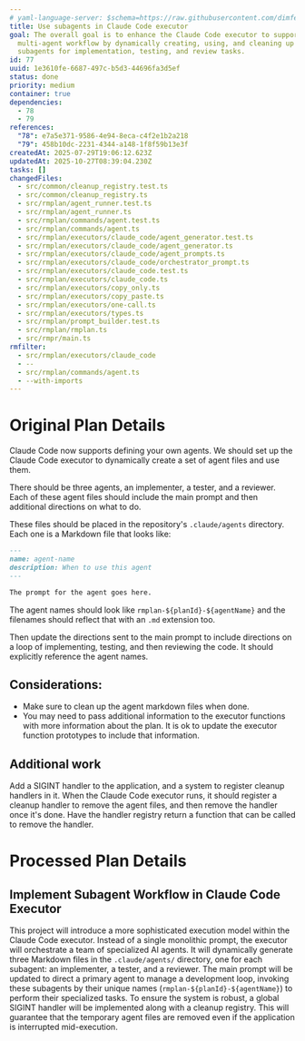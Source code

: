 ```yaml
---
# yaml-language-server: $schema=https://raw.githubusercontent.com/dimfeld/llmutils/main/schema/rmplan-plan-schema.json
title: Use subagents in Claude Code executor
goal: The overall goal is to enhance the Claude Code executor to support a
  multi-agent workflow by dynamically creating, using, and cleaning up dedicated
  subagents for implementation, testing, and review tasks.
id: 77
uuid: 1e3610fe-6687-497c-b5d3-44696fa3d5ef
status: done
priority: medium
container: true
dependencies:
  - 78
  - 79
references:
  "78": e7a5e371-9586-4e94-8eca-c4f2e1b2a218
  "79": 458b10dc-2231-4344-a148-1f8f59b13e3f
createdAt: 2025-07-29T19:06:12.623Z
updatedAt: 2025-10-27T08:39:04.230Z
tasks: []
changedFiles:
  - src/common/cleanup_registry.test.ts
  - src/common/cleanup_registry.ts
  - src/rmplan/agent_runner.test.ts
  - src/rmplan/agent_runner.ts
  - src/rmplan/commands/agent.test.ts
  - src/rmplan/commands/agent.ts
  - src/rmplan/executors/claude_code/agent_generator.test.ts
  - src/rmplan/executors/claude_code/agent_generator.ts
  - src/rmplan/executors/claude_code/agent_prompts.ts
  - src/rmplan/executors/claude_code/orchestrator_prompt.ts
  - src/rmplan/executors/claude_code.test.ts
  - src/rmplan/executors/claude_code.ts
  - src/rmplan/executors/copy_only.ts
  - src/rmplan/executors/copy_paste.ts
  - src/rmplan/executors/one-call.ts
  - src/rmplan/executors/types.ts
  - src/rmplan/prompt_builder.test.ts
  - src/rmplan/rmplan.ts
  - src/rmpr/main.ts
rmfilter:
  - src/rmplan/executors/claude_code
  - --
  - src/rmplan/commands/agent.ts
  - --with-imports
---
```


# Original Plan Details

Claude Code now supports defining your own agents. We should set up the Claude Code executor to dynamically create a set of agent files and use them.

There should be three agents, an implementer, a tester, and a reviewer. Each of these agent files should include the main prompt and then additional directions on what to do.

These files should be placed in the repository's `.claude/agents` directory. Each one is a Markdown file that looks
like:

```markdown
---
name: agent-name
description: When to use this agent
---

The prompt for the agent goes here.
```

The agent names should look like `rmplan-${planId}-${agentName}` and the filenames should reflect that with an `.md`
extension too.

Then update the directions sent to the main prompt to include directions on a loop of implementing, testing, and then reviewing the code. It should explicitly reference the agent names.

## Considerations:

- Make sure to clean up the agent markdown files when done.
- You may need to pass additional information to the executor functions with more information about the plan. It is ok
to update the executor function prototypes to include that information.

## Additional work

Add a SIGINT handler to the application, and a system to register cleanup handlers in it. When the Claude Code executor
runs, it should register a cleanup handler to remove the agent files, and then remove the handler once it's done. Have
the handler registry return a function that can be called to remove the handler.

# Processed Plan Details

## Implement Subagent Workflow in Claude Code Executor

This project will introduce a more sophisticated execution model within the Claude Code executor. Instead of a single monolithic prompt, the executor will orchestrate a team of specialized AI agents. It will dynamically generate three Markdown files in the `.claude/agents/` directory, one for each subagent: an implementer, a tester, and a reviewer. The main prompt will be updated to direct a primary agent to manage a development loop, invoking these subagents by their unique names (`rmplan-${planId}-${agentName}`) to perform their specialized tasks. To ensure the system is robust, a global SIGINT handler will be implemented along with a cleanup registry. This will guarantee that the temporary agent files are removed even if the application is interrupted mid-execution.
